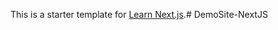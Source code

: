 This is a starter template for [Learn Next.js](https://nextjs.org/learn).#   D e m o S i t e - N e x t J S  
 
